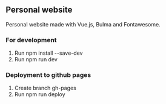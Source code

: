 ## Personal website
Personal website made with Vue.js, Bulma and Fontawesome.

### For development

1. Run npm install --save-dev
2. Run npm run dev

### Deployment to github pages

1. Create branch gh-pages
2. Run npm run deploy
